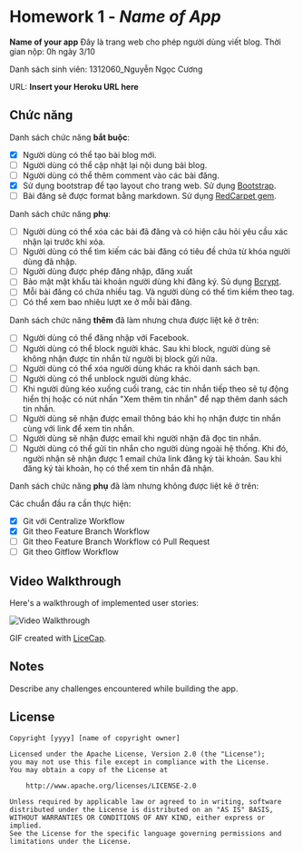 # Homework 1 - *Name of App*

**Name of your app** Đây là trang web cho phép người dùng viết blog. Thời gian nộp: 0h ngày 3/10

Danh sách sinh viên: 1312060_Nguyễn Ngọc Cương

URL: **Insert your Heroku URL here**

## Chức năng

Danh sách chức năng **bắt buộc**:

* [X] Người dùng có thể tạo bài blog mới.
* [ ] Người dùng có thể cập nhật lại nội dung bài blog.
* [ ] Người dùng có thể thêm comment vào các bài đăng.
* [X] Sử dụng bootstrap để tạo layout cho trang web. Sử dụng [Bootstrap](https://rubygems.org/gems/bootstrap/versions/4.0.0.alpha3).
* [ ] Bài đăng sẽ được format bằng markdown. Sử dụng [RedCarpet gem](https://github.com/vmg/redcarpet).

Danh sách chức năng **phụ**:

* [ ] Người dùng có thể xóa các bài đã đăng và có hiện câu hỏi yêu cầu xác nhận lại trước khi xóa.
* [ ] Người dùng có thể tìm kiếm các bài đăng có tiêu đề chứa từ khóa người dùng đã nhập.
* [ ] Người dùng được phép đăng nhập, đăng xuất
* [ ] Bảo mật mật khẩu tài khoản người dùng khi đăng ký. Sủ dụng [Bcrypt](https://github.com/codahale/bcrypt-ruby).
* [ ] Mỗi bài đăng có chứa nhiều tag. Và người dùng có thể tìm kiếm theo tag.
* [ ] Có thể xem bao nhiêu lượt xe ở mỗi bài đăng.

Danh sách chức năng **thêm** đã làm nhưng chưa được liệt kê ở trên:

* [ ] Người dùng có thể đăng nhập với Facebook.
* [ ] Người dùng có thể block người khác. Sau khi block, người dùng sẽ không nhận được tin nhắn từ người bị block gửi nữa.
* [ ] Người dùng có thể xóa người dùng khác ra khỏi danh sách bạn.
* [ ] Người dùng có thể unblock người dùng khác.
* [ ] Khi người dùng kéo xuống cuối trang, các tin nhắn tiếp theo sẽ tự động hiển thị hoặc có nút nhấn "Xem thêm tin nhắn" để nạp thêm danh sách tin nhắn.
* [ ] Người dùng sẽ nhận được email thông báo khi họ nhận được tin nhắn cùng với link để xem tin nhắn.
* [ ] Người dùng sẽ nhận được email khi người nhận đã đọc tin nhắn.
* [ ] Người dùng có thể gửi tin nhắn cho người dùng ngoài hệ thống. Khi đó, người nhận sẽ nhận được 1 email chứa link đăng ký tài khoản. Sau khi đăng ký tài khoản, họ có thể xem tin nhắn đã nhận.

Danh sách chức năng **phụ** đã làm nhưng không được liệt kê ở trên:

Các chuẩn đầu ra cần thực hiện:
* [X] Git với Centralize Workflow
* [X] Git theo Feature Branch Workflow
* [ ] Git theo Feature Branch Workflow có Pull Request
* [ ] Git theo Gitflow Workflow
## Video Walkthrough

Here's a walkthrough of implemented user stories:

![Video Walkthrough](relative-path-to-your-gif-file-on-github-or-absolute-path-to-file-on-imgur-or-youtube)

GIF created with [LiceCap](http://www.cockos.com/licecap/).

## Notes

Describe any challenges encountered while building the app.

## License

    Copyright [yyyy] [name of copyright owner]

    Licensed under the Apache License, Version 2.0 (the "License");
    you may not use this file except in compliance with the License.
    You may obtain a copy of the License at

        http://www.apache.org/licenses/LICENSE-2.0

    Unless required by applicable law or agreed to in writing, software
    distributed under the License is distributed on an "AS IS" BASIS,
    WITHOUT WARRANTIES OR CONDITIONS OF ANY KIND, either express or implied.
    See the License for the specific language governing permissions and
    limitations under the License.
